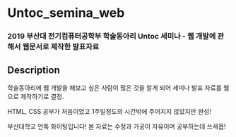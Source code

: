 # Untoc_semina_web
### 2019 부산대 전기컴퓨터공학부 학술동아리 Untoc 세미나 - 웹 개발에 관해서 웹문서로 제작한 발표자료

## Description

학술동아리에 웹 개발을 해보고 싶은 사람이 많은 것을 알게 되어 세미나 발표 자료를 웹으로 제작하기로 결정.

HTML, CSS 공부가 처음이었고 1주일정도의 시간밖에 주어지지 않았지만 완성!

부산대학교 언톡 화이팅입니다! 본 자료는 수정과 가공이 자유이며 공부하는데 쓰세욥!
